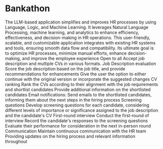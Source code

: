 # Bankathon
The LLM-based application simplifies and improves HR processes by using Language, Logic, and Machine Learning. It leverages Natural Language Processing, machine learning, and analytics to enhance efficiency, effectiveness, and decision-making in HR operations.
This user-friendly, scalable, and customizable application integrates with existing HR systems and tools, ensuring smooth data flow and compatibility. Its ultimate goal is to optimize HR processes, minimize manual efforts, enhance decision-making, and improve the employee experience
Open to all
Accept job description and multiple CVs in various formats.
Job Description evaluation
Score the job description based on the job title, and provide recommendations for enhancements
Give the user the option to either continue with the original version or incorporate the suggested changes
CV ranking
Rank the CVs according to their alignment with the job requirements and shortlist candidates
Provide additional information on the shortlisted candidates
Email notifications: Send emails to the shortlisted candidates, informing them about the next steps in the hiring process
Screening questions
Develop screening questions for each candidate, considering different levels of importance or significance assigned to the job description and the candidate's CV
First-round interview
Conduct the first-round of interview
Record the candidate's responses to the screening questions
Evaluate their performance for consideration in the next in-person round
Communication
Maintain continuous communication with the HR team
Providing updates on the hiring process and relevant information throughout
